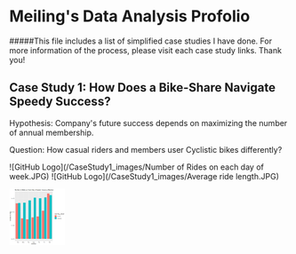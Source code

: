 # Meiling's Data Analysis Profolio
#####This file includes a list of simplified case studies I have done. For more information of the process, please visit each case study links. Thank you!

## Case Study 1: How Does a Bike-Share Navigate Speedy Success?
Hypothesis: Company's future success depends on maximizing the number of annual membership.

Question: How casual riders and members user Cyclistic bikes differently?

![GitHub Logo](/CaseStudy1_images/Number of Rides on each day of week.JPG)
![GitHub Logo](/CaseStudy1_images/Average ride length.JPG)

<img src="/CaseStudy1_images/Number of Rides on each day of week.JPG" width="100">

